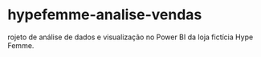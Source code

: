 # hypefemme-analise-vendas
rojeto de análise de dados e visualização no Power BI da loja fictícia Hype Femme.
